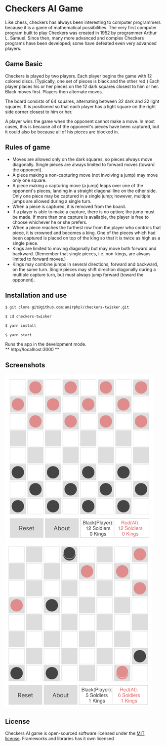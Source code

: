 # Checkers AI Game
Like chess, checkers has always been interesting to computer programmers because it is a game of mathematical possibilities. The very first computer program built to play Checkers was created in 1952 by programmer Arthur L. Samuel. Since then, many more advanced and complex Checkers programs have been developed; some have defeated even very advanced players.

## Game Basic
Checkers is played by two players. Each player begins the game with 12 colored discs. (Typically, one set of pieces is black and the other red.) Each player places his or her pieces on the 12 dark squares closest to him or her. Black moves first. Players then alternate moves.

The board consists of 64 squares, alternating between 32 dark and 32 light squares. It is positioned so that each player has a light square on the right side corner closest to him or her.

A player wins the game when the opponent cannot make a move. In most cases, this is because all of the opponent's pieces have been captured, but it could also be because all of his pieces are blocked in.

## Rules of game
<ul>
  <li>Moves are allowed only on the dark squares, so pieces always move diagonally. Single pieces are always limited to forward moves (toward the opponent).</li>
  <li>A piece making a non-capturing move (not involving a jump) may move only one square.</li>
  <li>A piece making a capturing move (a jump) leaps over one of the opponent's pieces, landing in a straight diagonal line on the other side. Only one piece may be captured in a single jump; however, multiple jumps are allowed during a single turn.</li>
  <li>When a piece is captured, it is removed from the board.</li>
  <li>If a player is able to make a capture, there is no option; the jump must be made. If more than one capture is available, the player is free to choose whichever he or she prefers.</li>
  <li>When a piece reaches the furthest row from the player who controls that piece, it is crowned and becomes a king. One of the pieces which had been captured is placed on top of the king so that it is twice as high as a single piece.</li>
  <li>Kings are limited to moving diagonally but may move both forward and backward. (Remember that single pieces, i.e. non-kings, are always limited to forward moves.)</li>
  <li>Kings may combine jumps in several directions, forward and backward, on the same turn. Single pieces may shift direction diagonally during a multiple capture turn, but must always jump forward (toward the opponent).</li>
</ul>

## Installation and use

```
$ git clone git@github.com:amirphp7/checkers-twisker.git
```
```
$ cd checkers-twisker
```
```
$ yarn install
```
```
$ yarn start
```
Runs the app in the development mode.<br>
**  http://localhost:3000 **

## Screenshots
<img src="public/screenshots/checkers-1.png" alt="">
<img src="public/screenshots/checkers-2.png" alt="">

## License
Checkers AI game is open-sourced software licensed under the [MIT license](https://opensource.org/licenses/MIT).
Frameworks and libraries has it own licensed
